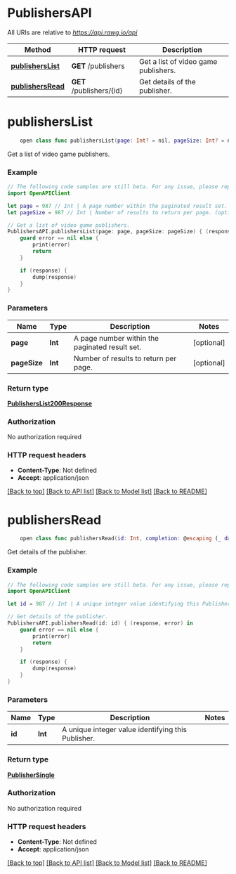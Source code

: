 # PublishersAPI

All URIs are relative to *https://api.rawg.io/api*

Method | HTTP request | Description
------------- | ------------- | -------------
[**publishersList**](PublishersAPI.md#publisherslist) | **GET** /publishers | Get a list of video game publishers.
[**publishersRead**](PublishersAPI.md#publishersread) | **GET** /publishers/{id} | Get details of the publisher.


# **publishersList**
```swift
    open class func publishersList(page: Int? = nil, pageSize: Int? = nil, completion: @escaping (_ data: PublishersList200Response?, _ error: Error?) -> Void)
```

Get a list of video game publishers.

### Example
```swift
// The following code samples are still beta. For any issue, please report via http://github.com/OpenAPITools/openapi-generator/issues/new
import OpenAPIClient

let page = 987 // Int | A page number within the paginated result set. (optional)
let pageSize = 987 // Int | Number of results to return per page. (optional)

// Get a list of video game publishers.
PublishersAPI.publishersList(page: page, pageSize: pageSize) { (response, error) in
    guard error == nil else {
        print(error)
        return
    }

    if (response) {
        dump(response)
    }
}
```

### Parameters

Name | Type | Description  | Notes
------------- | ------------- | ------------- | -------------
 **page** | **Int** | A page number within the paginated result set. | [optional] 
 **pageSize** | **Int** | Number of results to return per page. | [optional] 

### Return type

[**PublishersList200Response**](PublishersList200Response.md)

### Authorization

No authorization required

### HTTP request headers

 - **Content-Type**: Not defined
 - **Accept**: application/json

[[Back to top]](#) [[Back to API list]](../README.md#documentation-for-api-endpoints) [[Back to Model list]](../README.md#documentation-for-models) [[Back to README]](../README.md)

# **publishersRead**
```swift
    open class func publishersRead(id: Int, completion: @escaping (_ data: PublisherSingle?, _ error: Error?) -> Void)
```

Get details of the publisher.

### Example
```swift
// The following code samples are still beta. For any issue, please report via http://github.com/OpenAPITools/openapi-generator/issues/new
import OpenAPIClient

let id = 987 // Int | A unique integer value identifying this Publisher.

// Get details of the publisher.
PublishersAPI.publishersRead(id: id) { (response, error) in
    guard error == nil else {
        print(error)
        return
    }

    if (response) {
        dump(response)
    }
}
```

### Parameters

Name | Type | Description  | Notes
------------- | ------------- | ------------- | -------------
 **id** | **Int** | A unique integer value identifying this Publisher. | 

### Return type

[**PublisherSingle**](PublisherSingle.md)

### Authorization

No authorization required

### HTTP request headers

 - **Content-Type**: Not defined
 - **Accept**: application/json

[[Back to top]](#) [[Back to API list]](../README.md#documentation-for-api-endpoints) [[Back to Model list]](../README.md#documentation-for-models) [[Back to README]](../README.md)

